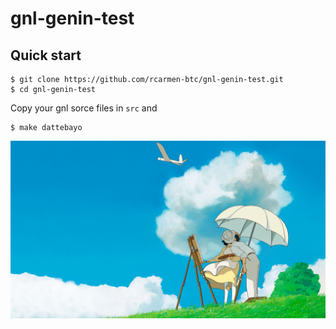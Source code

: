 # gnl-genin-test

## Quick start
```
$ git clone https://github.com/rcarmen-btc/gnl-genin-test.git 
$ cd gnl-genin-test
```
Copy your gnl sorce files in ```src``` and
```
$ make dattebayo
```

![alt text](orig.jpeg "Title")
